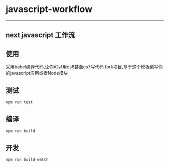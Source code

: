 # javascript-workflow

***
## next javascript 工作流

## 使用
采用babel编译代码,让你可以用es6甚至es7写代码
fork项目,基于这个模板编写你的javascript应用或者Node模块

## 测试
```js
npm run test
```

## 编译
```js
npm run build
```

## 开发
```js
npm run build-watch
```
